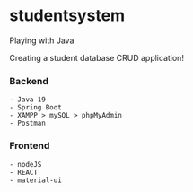 # studentsystem
Playing with Java

Creating a student database CRUD application!

### Backend
    - Java 19
    - Spring Boot
    - XAMPP > mySQL > phpMyAdmin
    - Postman

### Frontend
    - nodeJS
    - REACT
    - material-ui